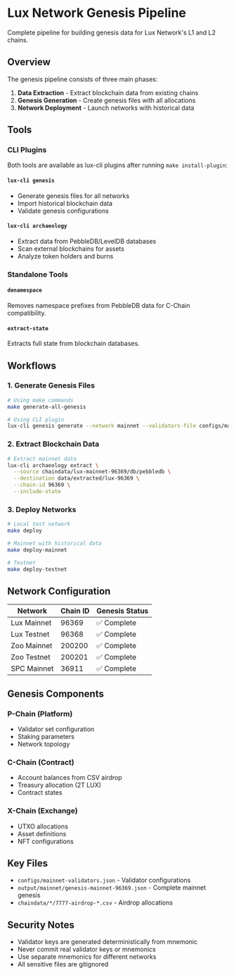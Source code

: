 # Lux Network Genesis Pipeline

Complete pipeline for building genesis data for Lux Network's L1 and L2 chains.

## Overview

The genesis pipeline consists of three main phases:

1. **Data Extraction** - Extract blockchain data from existing chains
2. **Genesis Generation** - Create genesis files with all allocations
3. **Network Deployment** - Launch networks with historical data

## Tools

### CLI Plugins

Both tools are available as lux-cli plugins after running `make install-plugin`:

#### `lux-cli genesis`
- Generate genesis files for all networks
- Import historical blockchain data
- Validate genesis configurations

#### `lux-cli archaeology`
- Extract data from PebbleDB/LevelDB databases
- Scan external blockchains for assets
- Analyze token holders and burns

### Standalone Tools

#### `denamespace`
Removes namespace prefixes from PebbleDB data for C-Chain compatibility.

#### `extract-state`
Extracts full state from blockchain databases.

## Workflows

### 1. Generate Genesis Files

```bash
# Using make commands
make generate-all-genesis

# Using CLI plugin
lux-cli genesis generate --network mainnet --validators-file configs/mainnet-validators.json
```

### 2. Extract Blockchain Data

```bash
# Extract mainnet data
lux-cli archaeology extract \
  --source chaindata/lux-mainnet-96369/db/pebbledb \
  --destination data/extracted/lux-96369 \
  --chain-id 96369 \
  --include-state
```

### 3. Deploy Networks

```bash
# Local test network
make deploy

# Mainnet with historical data
make deploy-mainnet

# Testnet
make deploy-testnet
```

## Network Configuration

| Network | Chain ID | Genesis Status |
|---------|----------|----------------|
| Lux Mainnet | 96369 | ✅ Complete |
| Lux Testnet | 96368 | ✅ Complete |
| Zoo Mainnet | 200200 | ✅ Complete |
| Zoo Testnet | 200201 | ✅ Complete |
| SPC Mainnet | 36911 | ✅ Complete |

## Genesis Components

### P-Chain (Platform)
- Validator set configuration
- Staking parameters
- Network topology

### C-Chain (Contract)
- Account balances from CSV airdrop
- Treasury allocation (2T LUX)
- Contract states

### X-Chain (Exchange)
- UTXO allocations
- Asset definitions
- NFT configurations

## Key Files

- `configs/mainnet-validators.json` - Validator configurations
- `output/mainnet/genesis-mainnet-96369.json` - Complete mainnet genesis
- `chaindata/*/7777-airdrop-*.csv` - Airdrop allocations

## Security Notes

- Validator keys are generated deterministically from mnemonic
- Never commit real validator keys or mnemonics
- Use separate mnemonics for different networks
- All sensitive files are gitignored